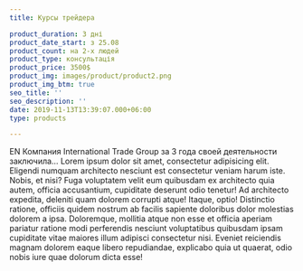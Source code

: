```yaml
---
title: Курсы трейдера

product_duration: 3 дні
product_date_start: з 25.08
product_count: на 2-х людей
product_type: консультація
product_price: 3500$
product_img: images/product/product2.png
product_img_btm: true
seo_title: ''
seo_description: ''
date: 2019-11-13T13:39:07.000+06:00
type: products

---
```

EN Компания International Trade Group за 3 года своей деятельности заключила…
Lorem ipsum dolor sit amet, consectetur adipisicing elit. Eligendi numquam architecto nesciunt est consectetur veniam harum iste. Nobis, et nisi? Fuga voluptatem velit eum quibusdam ex architecto quia autem, officia accusantium, cupiditate deserunt odio tenetur! Ad architecto expedita, deleniti quam dolorem corrupti atque! Itaque, optio! Distinctio ratione, officiis quidem nostrum ab facilis sapiente doloribus dolor molestias dolorem a ipsa. Doloremque, mollitia atque non esse et officia aperiam pariatur ratione modi perferendis nesciunt voluptatibus quibusdam ipsam cupiditate vitae maiores illum adipisci consectetur nisi. Eveniet reiciendis magnam dolorem eaque libero repudiandae, explicabo quia ut quaerat, odio nobis iure quae dolorum dicta esse!